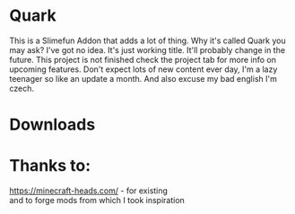 # Quark

This is a Slimefun Addon that adds a lot of thing. Why it's called Quark you may ask? I've got no idea. It's just working title. It'll probably change in the future. This project is not finished check the project tab for more info on upcoming features. Don't expect lots of new content ever day, I'm a lazy teenager so like an update a month. And also excuse my bad english I'm czech.
# Downloads

# Thanks to:
https://minecraft-heads.com/ - for existing\
and to forge mods from which I took inspiration

